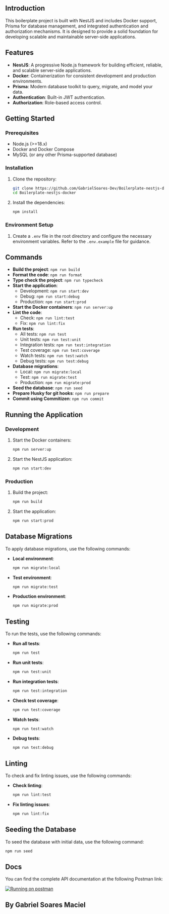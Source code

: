 ## Introduction
This boilerplate project is built with NestJS and includes Docker support, Prisma for database management, and integrated authentication and authorization mechanisms. It is designed to provide a solid foundation for developing scalable and maintainable server-side applications.

## Features
- **NestJS**: A progressive Node.js framework for building efficient, reliable, and scalable server-side applications.
- **Docker**: Containerization for consistent development and production environments.
- **Prisma**: Modern database toolkit to query, migrate, and model your data.
- **Authentication**: Built-in JWT authentication.
- **Authorization**: Role-based access control.

## Getting Started

### Prerequisites
- Node.js (>=18.x)
- Docker and Docker Compose
- MySQL (or any other Prisma-supported database)

### Installation
1. Clone the repository:
    ```bash
    git clone https://github.com/GabrielSoares-Dev/Boilerplate-nestjs-docker.git
    cd Boilerplate-nestjs-docker
    ```

2. Install the dependencies:
    ```bash
    npm install
    ```

### Environment Setup
1. Create a `.env` file in the root directory and configure the necessary environment variables. Refer to the `.env.example` file for guidance.

## Commands
- **Build the project**: `npm run build`
- **Format the code**: `npm run format`
- **Type check the project**: `npm run typecheck`
- **Start the application**:
  - Development: `npm run start:dev`
  - Debug: `npm run start:debug`
  - Production: `npm run start:prod`
- **Start the Docker containers**: `npm run server:up`
- **Lint the code**:
  - Check: `npm run lint:test`
  - Fix: `npm run lint:fix`
- **Run tests**:
  - All tests: `npm run test`
  - Unit tests: `npm run test:unit`
  - Integration tests: `npm run test:integration`
  - Test coverage: `npm run test:coverage`
  - Watch tests: `npm run test:watch`
  - Debug tests: `npm run test:debug`
- **Database migrations**:
  - Local: `npm run migrate:local`
  - Test: `npm run migrate:test`
  - Production: `npm run migrate:prod`
- **Seed the database**: `npm run seed`
- **Prepare Husky for git hooks**: `npm run prepare`
- **Commit using Commitizen**: `npm run commit`

## Running the Application

### Development
1. Start the Docker containers:
    ```bash
    npm run server:up
    ```

2. Start the NestJS application:
    ```bash
    npm run start:dev
    ```

### Production
1. Build the project:
    ```bash
    npm run build
    ```

2. Start the application:
    ```bash
    npm run start:prod
    ```

## Database Migrations
To apply database migrations, use the following commands:
- **Local environment**:
    ```bash
    npm run migrate:local
    ```
- **Test environment**:
    ```bash
    npm run migrate:test
    ```
- **Production environment**:
    ```bash
    npm run migrate:prod
    ```

## Testing
To run the tests, use the following commands:
- **Run all tests**:
    ```bash
    npm run test
    ```
- **Run unit tests**:
    ```bash
    npm run test:unit
    ```
- **Run integration tests**:
    ```bash
    npm run test:integration
    ```
- **Check test coverage**:
    ```bash
    npm run test:coverage
    ```
- **Watch tests**:
    ```bash
    npm run test:watch
    ```
- **Debug tests**:
    ```bash
    npm run test:debug
    ```

## Linting
To check and fix linting issues, use the following commands:
- **Check linting**:
    ```bash
    npm run lint:test
    ```
- **Fix linting issues**:
    ```bash
    npm run lint:fix
    ```

## Seeding the Database
To seed the database with initial data, use the following command:
```bash
npm run seed
```


## Docs

You can find the complete API documentation at the following Postman link:

[![Running on postman](https://run.pstmn.io/button.svg)](https://documenter.getpostman.com/view/37022898/2sA3kRHi7u)

## By Gabriel Soares Maciel
